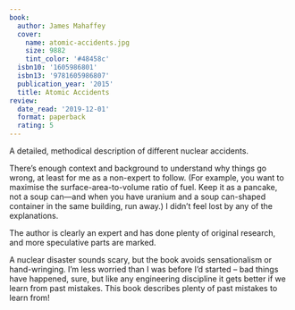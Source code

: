 ```yaml
---
book:
  author: James Mahaffey
  cover:
    name: atomic-accidents.jpg
    size: 9882
    tint_color: '#48458c'
  isbn10: '1605986801'
  isbn13: '9781605986807'
  publication_year: '2015'
  title: Atomic Accidents
review:
  date_read: '2019-12-01'
  format: paperback
  rating: 5
---
```


A detailed, methodical description of different nuclear accidents.

There’s enough context and background to understand why things go wrong, at least for me as a non-expert to follow. (For example, you want to maximise the surface-area-to-volume ratio of fuel. Keep it as a pancake, not a soup can—and when you have uranium and a soup can-shaped container in the same building, run away.) I didn’t feel lost by any of the explanations.

The author is clearly an expert and has done plenty of original research, and more speculative parts are marked.

A nuclear disaster sounds scary, but the book avoids sensationalism or hand-wringing. I’m less worried than I was before I’d started – bad things have happened, sure, but like any engineering discipline it gets better if we learn from past mistakes. This book describes plenty of past mistakes to learn from!